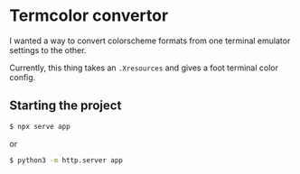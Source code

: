 # Termcolor convertor

I wanted a way to convert colorscheme formats from one terminal emulator
settings to the other.

Currently, this thing takes an `.Xresources` and gives a foot terminal color
config.

## Starting the project

```sh
$ npx serve app
```

or

```sh
$ python3 -m http.server app
```
